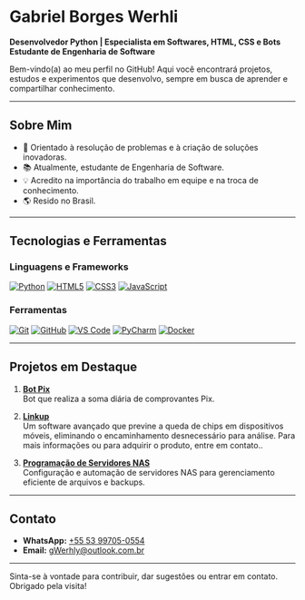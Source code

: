 # Gabriel Borges Werhli

**Desenvolvedor Python | Especialista em Softwares, HTML, CSS e Bots**  
**Estudante de Engenharia de Software**  

Bem-vindo(a) ao meu perfil no GitHub! Aqui você encontrará projetos, estudos e experimentos que desenvolvo, sempre em busca de aprender e compartilhar conhecimento.

---

## Sobre Mim

- 🎯 Orientado à resolução de problemas e à criação de soluções inovadoras.
- 📚 Atualmente, estudante de Engenharia de Software.
- 💡 Acredito na importância do trabalho em equipe e na troca de conhecimento.
- 🌎 Resido no Brasil.

---

## Tecnologias e Ferramentas

### Linguagens e Frameworks
[![Python](https://img.shields.io/badge/Python-3776AB?style=for-the-badge&logo=python&logoColor=white)](https://python.org/)
[![HTML5](https://img.shields.io/badge/HTML5-E34F26?style=for-the-badge&logo=html5&logoColor=white)](https://developer.mozilla.org/pt-BR/docs/Web/HTML)
[![CSS3](https://img.shields.io/badge/CSS3-1572B6?style=for-the-badge&logo=css3&logoColor=white)](https://developer.mozilla.org/pt-BR/docs/Web/CSS)
[![JavaScript](https://img.shields.io/badge/JavaScript-ES6+-F7DF1E?style=for-the-badge&logo=javascript&logoColor=black)](https://developer.mozilla.org/pt-BR/docs/Web/JavaScript)

### Ferramentas
[![Git](https://img.shields.io/badge/Git-F05032?style=for-the-badge&logo=git&logoColor=white)](https://git-scm.com/)
[![GitHub](https://img.shields.io/badge/GitHub-333?style=for-the-badge&logo=github&logoColor=white)](https://github.com/)
[![VS Code](https://img.shields.io/badge/VS%20Code-0078d7?style=for-the-badge&logo=visual-studio-code&logoColor=white)](https://code.visualstudio.com/)
[![PyCharm](https://img.shields.io/badge/PyCharm-143?style=for-the-badge&logo=pycharm&logoColor=white&color=black&labelColor=green)](https://www.jetbrains.com/pycharm/)
[![Docker](https://img.shields.io/badge/Docker-2496ED?style=for-the-badge&logo=docker&logoColor=white)](https://www.docker.com/)

---

## Projetos em Destaque

1. **[Bot Pix](https://github.com/GabrielWerhli/Bot-Pix)**  
   Bot que realiza a soma diária de comprovantes Pix.

2. **[Linkup](#)**  
   Um software avançado que previne a queda de chips em dispositivos móveis, eliminando o encaminhamento desnecessário para análise. Para mais informações ou para adquirir o produto, entre em contato..

3. **[Programação de Servidores NAS](#)**  
   Configuração e automação de servidores NAS para gerenciamento eficiente de arquivos e backups.

---

## Contato

- **WhatsApp:** [+55 53 99705-0554](https://wa.me/5553997050554)  
- **Email:** [gWerhly@outlook.com.br](mailto:gWerhly@outlook.com.br)  

---

Sinta-se à vontade para contribuir, dar sugestões ou entrar em contato. Obrigado pela visita!
